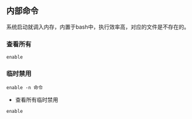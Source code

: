 ##  内部命令
系统启动就调入内存，内置于bash中，执行效率高，对应的文件是不存在的。


###   查看所有
```shell
enable
```

###   临时禁用
```shell
enable -n 命令
```
* 查看所有临时禁用
```shell
enable
```

